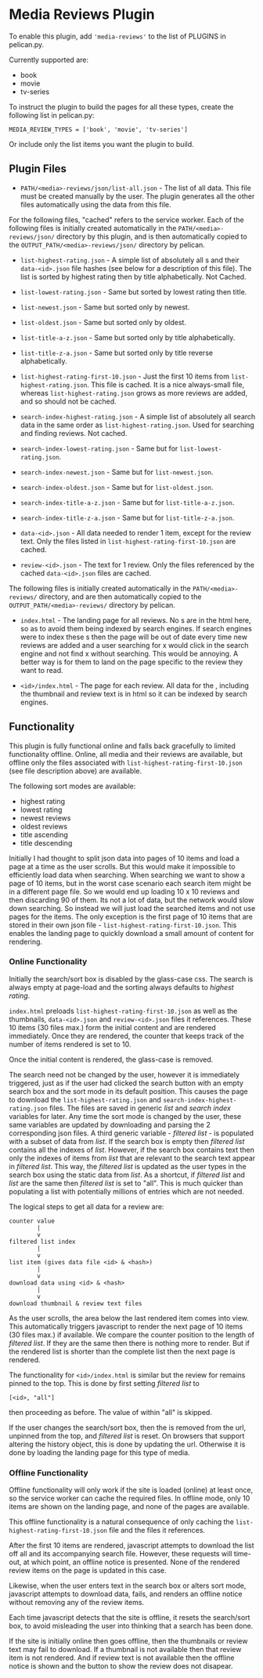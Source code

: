# Media Reviews Plugin

To enable this plugin, add `'media-reviews'` to the list of PLUGINS in
pelican.py.

Currently supported <media> are:
- book
- movie
- tv-series

To instruct the plugin to build the pages for all these types, create the
following list in pelican.py:

    MEDIA_REVIEW_TYPES = ['book', 'movie', 'tv-series']

Or include only the list items you want the plugin to build.

## Plugin Files 

- `PATH/<media>-reviews/json/list-all.json` - The list of all <media> data. This
file must be created manually by the user. The plugin generates all the other
files automatically using the data from this file.

For the following files, "cached" refers to the service worker. Each of the
following files is initially created automatically in the
`PATH/<media>-reviews/json/` directory by this plugin, and is then automatically
copied to the `OUTPUT_PATH/<media>-reviews/json/` directory by pelican.

- `list-highest-rating.json` - A simple list of absolutely all <media> <id>s and
their `data-<id>.json` file hashes (see below for a description of this file).
The list is sorted by highest rating then by title alphabetically. Not Cached.

- `list-lowest-rating.json` - Same but sorted by lowest rating then title.
- `list-newest.json` - Same but sorted only by newest.
- `list-oldest.json` - Same but sorted only by oldest.
- `list-title-a-z.json` - Same but sorted only by title alphabetically.
- `list-title-z-a.json` - Same but sorted only by title reverse alphabetically.

- `list-highest-rating-first-10.json` - Just the first 10 items from
`list-highest-rating.json`. This file is cached. It is a nice always-small file,
whereas `list-highest-rating.json` grows as more reviews are added, and so
should not be cached.

- `search-index-highest-rating.json` - A simple list of absolutely all <media>
search data in the same order as `list-highest-rating.json`. Used for searching
and finding reviews. Not cached.

- `search-index-lowest-rating.json` - Same but for `list-lowest-rating.json`.
- `search-index-newest.json` - Same but for `list-newest.json`.
- `search-index-oldest.json` - Same but for `list-oldest.json`.
- `search-index-title-a-z.json` - Same but for `list-title-a-z.json`.
- `search-index-title-z-a.json` - Same but for `list-title-z-a.json`.

- `data-<id>.json` - All data needed to render 1 <media> item, except for the
review text. Only the files listed in `list-highest-rating-first-10.json` are
cached.

- `review-<id>.json` - The text for 1 review. Only the files referenced by the
cached `data-<id>.json` files are cached.

The following files is initially created automatically in the
`PATH/<media>-reviews/` directory, and are then automatically copied to the
`OUTPUT_PATH/<media>-reviews/` directory by pelican.

- `index.html` - The landing page for all <media> reviews. No <media> <id>s
are in the html here, so as to avoid them being indexed by search engines. If
search engines were to index these <media>s then the page will be out of date
every time new reviews are added and a user searching for <media> <id> x would
click in the search engine and not find <media> <id> x without searching. This
would be annoying. A better way is for them to land on the page specific to the
<media> review they want to read.

- `<id>/index.html` - The page for each <media> <id> review. All data for the
<media> <id>, including the thumbnail and review text is in html so it can be
indexed by search engines.

## Functionality

This plugin is fully functional online and falls back gracefully to limited
functionality offline. Online, all media and their reviews are available, but
offline only the files associated with `list-highest-rating-first-10.json` (see
file description above) are available.

The following sort modes are available:

- highest rating
- lowest rating
- newest reviews
- oldest reviews
- title ascending
- title descending

Initially I had thought to split json data into pages of 10 <media> items and
load a page at a time as the user scrolls. But this would make it impossible to
efficiently load data when searching. When searching we want to show a page of
10 items, but in the worst case scenario each search item might be in a
different page file. So we would end up loading 10 x 10 reviews and then
discarding 90 of them. Its not a lot of data, but the network would slow down
searching. So instead we will just load the searched items and not use pages for
the items. The only exception is the first page of 10 items that are stored in
their own json file - `list-highest-rating-first-10.json`. This enables the
<media> landing page to quickly download a small amount of content for
rendering.

### Online Functionality

Initially the <media> search/sort box is disabled by the glass-case css. The
search is always empty at page-load and the sorting always defaults to _highest
rating_.

`index.html` preloads `list-highest-rating-first-10.json` as well as the
thumbnails, `data-<id>.json` and `review-<id>.json` files it references. These
10 items (30 files max.) form the initial content and are rendered immediately.
Once they are rendered, the counter that keeps track of the number of items
rendered is set to 10.

Once the initial content is rendered, the glass-case is removed.

The search need not be changed by the user, however it is immediately triggered,
just as if the user had clicked the search button with an empty search box and
the sort mode in its default position. This causes the page to download the
`list-highest-rating.json` and `search-index-highest-rating.json` files. The
files are saved in generic _list_ and _search index_ variables for later. Any
time the sort mode is changed by the user, these same variables are updated by
downloading and parsing the 2 corresponding json files. A third generic
variable - _filtered list_ - is populated with a subset of data from _list_. If
the search box is empty then _filtered list_ contains all the indexes of _list_.
However, if the search box contains text then only the indexes of items from
_list_ that are relevant to the search text appear in _filtered list_. This way,
the _filtered list_ is updated as the user types in the search box using the
static data from _list_. As a shortcut, if _filtered list_ and _list_ are the
same then _filtered list_ is set to "all". This is much quicker than populating
a list with potentially millions of entries which are not needed.

The logical steps to get all data for a review are:

    counter value
            |
            v
    filtered list index
            |
            v
    list item (gives data file <id> & <hash>)
            |
            v
    download data using <id> & <hash>
            |
            v
    download thumbnail & review text files

As the user scrolls, the area below the last rendered item comes into view. This
automatically triggers javascript to render the next page of 10 items (30 files
max.) if available. We compare the counter position to the length of
_filtered list_. If they are the same then there is nothing more to render.
But if the rendered list is shorter than the complete list then the next page is
rendered.

The functionality for `<id>/index.html` is similar but the review for <id>
remains pinned to the top. This is done by first setting _filtered list_ to

    [<id>, "all"]

then proceeding as before. The value of <id> within "all" is skipped.

If the user changes the search/sort box, then the <id> is removed from the url,
unpinned from the top, and _filtered list_ is reset. On browsers that support
altering the history object, this is done by updating the url. Otherwise it is
done by loading the landing page for this type of media.

### Offline Functionality

Offline functionality will only work if the site is loaded (online) at least
once, so the service worker can cache the required files. In offline mode, only
10 <media> items are shown on the <media> landing page, and none of the <id>
pages are available.

This offline functionality is a natural consequence of only caching the
`list-highest-rating-first-10.json` file and the files it references.

After the first 10 items are rendered, javascript attempts to download the list
off all <media> and its accompanying search file. However, these requests will
time-out, at which point, an offline notice is presented. None of the rendered
review items on the page is updated in this case.

Likewise, when the user enters text in the search box or alters sort mode,
javascript attempts to download data, fails, and renders an offline notice
without removing any of the review items.

Each time javascript detects that the site is offline, it resets the search/sort
box, to avoid misleading the user into thinking that a search has been done.

If the site is initially online then goes offline, then the thumbnails or review
text may fail to download. If a thumbnail is not available then that review item
is not rendered. And if review text is not available then the offline notice is
shown and the button to show the review does not disapear.
